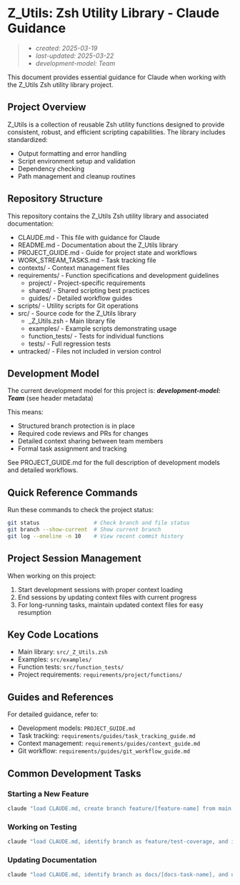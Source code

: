 # Z_Utils: Zsh Utility Library - Claude Guidance

> - _created: 2025-03-19_
> - _last-updated: 2025-03-22_
> - _development-model: Team_

This document provides essential guidance for Claude when working with the Z_Utils Zsh utility library project.

## Project Overview

Z_Utils is a collection of reusable Zsh utility functions designed to provide consistent, robust, and efficient scripting capabilities. The library includes standardized:

- Output formatting and error handling
- Script environment setup and validation
- Dependency checking
- Path management and cleanup routines

## Repository Structure

This repository contains the Z_Utils Zsh utility library and associated documentation:

- CLAUDE.md - This file with guidance for Claude
- README.md - Documentation about the Z_Utils library
- PROJECT_GUIDE.md - Guide for project state and workflows
- WORK_STREAM_TASKS.md - Task tracking file
- contexts/ - Context management files
- requirements/ - Function specifications and development guidelines
  - project/ - Project-specific requirements
  - shared/ - Shared scripting best practices
  - guides/ - Detailed workflow guides
- scripts/ - Utility scripts for Git operations
- src/ - Source code for the Z_Utils library
  - _Z_Utils.zsh - Main library file
  - examples/ - Example scripts demonstrating usage
  - function_tests/ - Tests for individual functions
  - tests/ - Full regression tests
- untracked/ - Files not included in version control

<!-- Note for Claude: This section helps you understand the overall repository structure. You should familiarize yourself with each component to provide effective assistance. -->

## Development Model

The current development model for this project is: **_development-model: Team_** (see header metadata)

This means:
- Structured branch protection is in place
- Required code reviews and PRs for changes
- Detailed context sharing between team members
- Formal task assignment and tracking

See PROJECT_GUIDE.md for the full description of development models and detailed workflows.

## Quick Reference Commands

Run these commands to check the project status:

```bash
git status                 # Check branch and file status
git branch --show-current  # Show current branch
git log --oneline -n 10    # View recent commit history
```

## Project Session Management

When working on this project:
1. Start development sessions with proper context loading
2. End sessions by updating context files with current progress
3. For long-running tasks, maintain updated context files for easy resumption

## Key Code Locations

- Main library: `src/_Z_Utils.zsh`
- Examples: `src/examples/`
- Function tests: `src/function_tests/`
- Project requirements: `requirements/project/functions/`

## Guides and References

For detailed guidance, refer to:
- Development models: `PROJECT_GUIDE.md`
- Task tracking: `requirements/guides/task_tracking_guide.md`
- Context management: `requirements/guides/context_guide.md`
- Git workflow: `requirements/guides/git_workflow_guide.md`

## Common Development Tasks

### Starting a New Feature

```bash
claude "load CLAUDE.md, create branch feature/[feature-name] from main, and implement [specific functionality]"
```

### Working on Testing

```bash
claude "load CLAUDE.md, identify branch as feature/test-coverage, and implement tests for [specific function]"
```

### Updating Documentation

```bash
claude "load CLAUDE.md, identify branch as docs/[docs-task-name], and update documentation for [specific topic]"
```

<!-- Note for Claude: When helping users with ongoing project work, ALWAYS refer to the appropriate guide for detailed instructions rather than inventing your own approach. This ensures consistency in development practices. -->